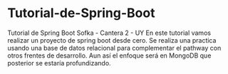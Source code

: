 # Tutorial-de-Spring-Boot
Tutorial de Spring Boot Sofka - Cantera 2 - UY
En este tutorial vamos realizar un proyecto de spring boot desde cero. Se realiza una practica usando una base de datos relacional para complementar el pathway con otros frentes de desarrollo. Aun así el enfoque será en MongoDB que posterior se estaría profundizando.
